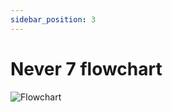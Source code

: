 ```yaml
---
sidebar_position: 3
---
```


# Never 7 flowchart

![Flowchart](https://dggwv1n7k10fk.cloudfront.net/flowcharts/never7.png)
